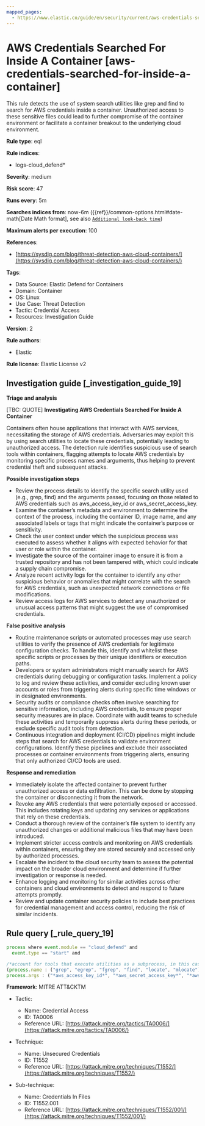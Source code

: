 ```yaml
---
mapped_pages:
  - https://www.elastic.co/guide/en/security/current/aws-credentials-searched-for-inside-a-container.html
---
```


# AWS Credentials Searched For Inside A Container [aws-credentials-searched-for-inside-a-container]

This rule detects the use of system search utilities like grep and find to search for AWS credentials inside a container. Unauthorized access to these sensitive files could lead to further compromise of the container environment or facilitate a container breakout to the underlying cloud environment.

**Rule type**: eql

**Rule indices**:

* logs-cloud_defend*

**Severity**: medium

**Risk score**: 47

**Runs every**: 5m

**Searches indices from**: now-6m ({{ref}}/common-options.html#date-math[Date Math format], see also [`Additional look-back time`](docs-content://solutions/security/detect-and-alert/create-detection-rule.md#rule-schedule))

**Maximum alerts per execution**: 100

**References**:

* [https://sysdig.com/blog/threat-detection-aws-cloud-containers/](https://sysdig.com/blog/threat-detection-aws-cloud-containers/)

**Tags**:

* Data Source: Elastic Defend for Containers
* Domain: Container
* OS: Linux
* Use Case: Threat Detection
* Tactic: Credential Access
* Resources: Investigation Guide

**Version**: 2

**Rule authors**:

* Elastic

**Rule license**: Elastic License v2

## Investigation guide [_investigation_guide_19]

**Triage and analysis**

[TBC: QUOTE]
**Investigating AWS Credentials Searched For Inside A Container**

Containers often house applications that interact with AWS services, necessitating the storage of AWS credentials. Adversaries may exploit this by using search utilities to locate these credentials, potentially leading to unauthorized access. The detection rule identifies suspicious use of search tools within containers, flagging attempts to locate AWS credentials by monitoring specific process names and arguments, thus helping to prevent credential theft and subsequent attacks.

**Possible investigation steps**

* Review the process details to identify the specific search utility used (e.g., grep, find) and the arguments passed, focusing on those related to AWS credentials such as aws_access_key_id or aws_secret_access_key.
* Examine the container’s metadata and environment to determine the context of the process, including the container ID, image name, and any associated labels or tags that might indicate the container’s purpose or sensitivity.
* Check the user context under which the suspicious process was executed to assess whether it aligns with expected behavior for that user or role within the container.
* Investigate the source of the container image to ensure it is from a trusted repository and has not been tampered with, which could indicate a supply chain compromise.
* Analyze recent activity logs for the container to identify any other suspicious behavior or anomalies that might correlate with the search for AWS credentials, such as unexpected network connections or file modifications.
* Review access logs for AWS services to detect any unauthorized or unusual access patterns that might suggest the use of compromised credentials.

**False positive analysis**

* Routine maintenance scripts or automated processes may use search utilities to verify the presence of AWS credentials for legitimate configuration checks. To handle this, identify and whitelist these specific scripts or processes by their unique identifiers or execution paths.
* Developers or system administrators might manually search for AWS credentials during debugging or configuration tasks. Implement a policy to log and review these activities, and consider excluding known user accounts or roles from triggering alerts during specific time windows or in designated environments.
* Security audits or compliance checks often involve searching for sensitive information, including AWS credentials, to ensure proper security measures are in place. Coordinate with audit teams to schedule these activities and temporarily suppress alerts during these periods, or exclude specific audit tools from detection.
* Continuous integration and deployment (CI/CD) pipelines might include steps that search for AWS credentials to validate environment configurations. Identify these pipelines and exclude their associated processes or container environments from triggering alerts, ensuring that only authorized CI/CD tools are used.

**Response and remediation**

* Immediately isolate the affected container to prevent further unauthorized access or data exfiltration. This can be done by stopping the container or disconnecting it from the network.
* Revoke any AWS credentials that were potentially exposed or accessed. This includes rotating keys and updating any services or applications that rely on these credentials.
* Conduct a thorough review of the container’s file system to identify any unauthorized changes or additional malicious files that may have been introduced.
* Implement stricter access controls and monitoring on AWS credentials within containers, ensuring they are stored securely and accessed only by authorized processes.
* Escalate the incident to the cloud security team to assess the potential impact on the broader cloud environment and determine if further investigation or response is needed.
* Enhance logging and monitoring for similar activities across other containers and cloud environments to detect and respond to future attempts promptly.
* Review and update container security policies to include best practices for credential management and access control, reducing the risk of similar incidents.


## Rule query [_rule_query_19]

```js
process where event.module == "cloud_defend" and
  event.type == "start" and

/*account for tools that execute utilities as a subprocess, in this case the target utility name will appear as a process arg*/
(process.name : ("grep", "egrep", "fgrep", "find", "locate", "mlocate") or process.args : ("grep", "egrep", "fgrep", "find", "locate", "mlocate")) and
process.args : ("*aws_access_key_id*", "*aws_secret_access_key*", "*aws_session_token*", "*accesskeyid*", "*secretaccesskey*", "*access_key*", "*.aws/credentials*")
```

**Framework**: MITRE ATT&CKTM

* Tactic:

    * Name: Credential Access
    * ID: TA0006
    * Reference URL: [https://attack.mitre.org/tactics/TA0006/](https://attack.mitre.org/tactics/TA0006/)

* Technique:

    * Name: Unsecured Credentials
    * ID: T1552
    * Reference URL: [https://attack.mitre.org/techniques/T1552/](https://attack.mitre.org/techniques/T1552/)

* Sub-technique:

    * Name: Credentials In Files
    * ID: T1552.001
    * Reference URL: [https://attack.mitre.org/techniques/T1552/001/](https://attack.mitre.org/techniques/T1552/001/)



